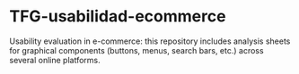 # TFG-usabilidad-ecommerce
Usability evaluation in e-commerce: this repository includes analysis sheets for graphical components (buttons, menus, search bars, etc.) across several online platforms.
